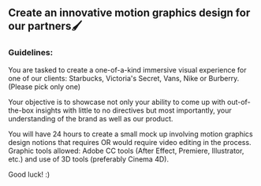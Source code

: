 ## Create an innovative motion graphics design for our partners🖌️
### Guidelines: 

You are tasked to create a one-of-a-kind immersive visual experience for one of our clients: Starbucks, Victoria's Secret, Vans, Nike or Burberry. (Please pick only one)

Your objective is to showcase not only your ability to come up with out-of-the-box insights with little to no directives but most importantly, your understanding of the brand as well as our product. 

You will have 24 hours to create a small mock up involving motion graphics design notions that requires OR would require video editing in the process. 
Graphic tools allowed: Adobe CC tools (After Effect, Premiere, Illustrator, etc.) and use of 3D tools (preferably Cinema 4D). 

Good luck! :) 
